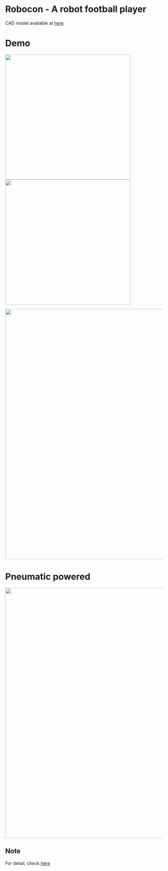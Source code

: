 # Robocon - A robot football player

CAD model avaliable at [here](https://github.com/maggielovedd/robocon-football-robot/tree/main/Design) 

# Demo

<img src="Doc/3.gif" width="400" alt=""><img src="Doc/2.gif" width="400" alt="">

<img src="Doc/4.gif" width="800" alt="">

# Pneumatic powered

<img src="Doc/1.gif" width="800" alt="">  

## Note
For detail, check [here](https://github.com/maggielovedd/robocon-football-robot/blob/main/Doc/IC382%20Final%20Design.pdf)

